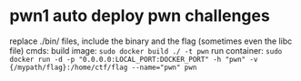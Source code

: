 # pwn1 auto deploy pwn challenges
replace ./bin/ files, include the binary and the flag (sometimes even the libc file)
cmds:
build image: `sudo docker build ./ -t pwn`
run container: `sudo docker run -d -p "0.0.0.0:LOCAL_PORT:DOCKER_PORT" -h "pwn" -v {/mypath/flag}:/home/ctf/flag --name="pwn" pwn`
